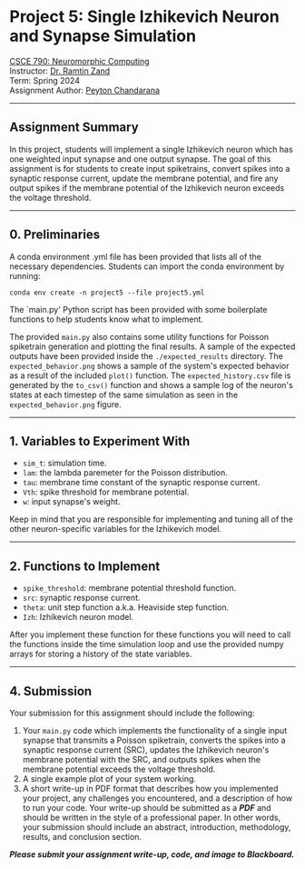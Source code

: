 # Project 5: Single Izhikevich Neuron and Synapse Simulation

[CSCE 790: Neuromorphic Computing](https://www.icaslab.com/teaching/csce790nc)  
Instructor: [Dr. Ramtin Zand](https://icaslab.com)  
Term: Spring 2024   
Assignment Author: [Peyton Chandarana](https://peytonsc.com)

---

## Assignment Summary

In this project, students will implement a single Izhikevich neuron which has one weighted input synapse and one output synapse. The goal of this assignment is for students to create input spiketrains, convert spikes into a synaptic response current, update the membrane potential, and fire any output spikes if the membrane potential of the Izhikevich neuron exceeds the voltage threshold.

---

## 0. Preliminaries

A conda environment .yml file has been provided that lists all of the necessary dependencies. Students can import the conda environment by running:

`conda env create -n project5 --file project5.yml`

The `main.py' Python script has been provided with some boilerplate functions to help students know what to implement.

The provided `main.py` also contains some utility functions for Poisson spiketrain generation and plotting the final results. A sample of the expected outputs have been provided inside the `./expected_results` directory. The `expected_behavior.png` shows a sample of the system's expected behavior as a result of the included `plot()` function. The `expected_history.csv` file is generated by the `to_csv()` function and shows a sample log of the neuron's states at each timestep of the same simulation as seen in the `expected_behavior.png` figure.

---

## 1. Variables to Experiment With

- `sim_t`: simulation time.
- `lam`: the lambda paremeter for the Poisson distribution.
- `tau`: membrane time constant of the synaptic response current.
- `Vth`: spike threshold for membrane potential.
- `w`: input synapse's weight.

Keep in mind that you are responsible for implementing and tuning all of the other neuron-specific variables for the Izhikevich model.

---

## 2. Functions to Implement

- `spike_threshold`: membrane potential threshold function.
- `src`: synaptic response current.
- `theta`: unit step function a.k.a. Heaviside step function.
- `Izh`: Izhikevich neuron model.

After you implement these function for these functions you will need to call the functions inside the time simulation loop and use the provided numpy arrays for storing a history of the state variables.

---

## 4. Submission

Your submission for this assignment should include the following:

1. Your `main.py` code which implements the functionality of a single input synapse that transmits a Poisson spiketrain, converts the spikes into a synaptic response current (SRC), updates the Izhikevich neuron's membrane potential with the SRC, and outputs spikes when the membrane potential exceeds the voltage threshold.
2. A single example plot of your system working.
3. A short write-up in PDF format that describes how you implemented your project, any challenges you encountered, and a description of how to run your code. Your write-up should be submitted as a **_PDF_** and should be written in the style of a professional paper. In other words, your submission should include an abstract, introduction, methodology, results, and conclusion section.

**_Please submit your assignment write-up, code, and image to Blackboard._**
